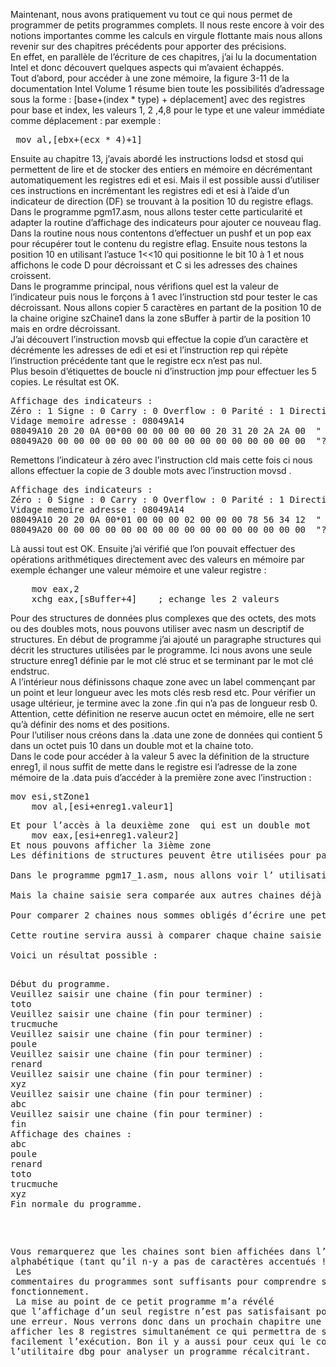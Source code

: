 Maintenant, nous avons pratiquement vu tout ce qui nous permet de programmer de petits programmes complets. Il nous reste encore à voir des notions importantes comme les calculs en virgule flottante mais nous allons revenir sur des chapitres précédents pour apporter des précisions. <br>
En effet, en parallèle de l’écriture de ces chapitres, j’ai lu la documentation Intel et donc découvert quelques aspects qui m’avaient échappés.<br>
Tout d’abord, pour accéder à une zone mémoire, la figure 3-11 de la documentation Intel Volume 1 résume bien toute les possibilités d’adressage sous la forme :
[base+(index * type) + déplacement]  avec  des registres pour base et index, les valeurs 1, 2 ,4,8 pour le type et une valeur immédiate comme déplacement : par exemple :
<pre> mov al,[ebx+(ecx * 4)+1]</pre>
Ensuite au chapitre 13, j’avais abordé les instructions lodsd et stosd  qui permettent de lire et de stocker des entiers en mémoire en décrémentant automatiquement les registres edi et esi. Mais il est possible aussi d’utiliser ces instructions en incrémentant les registres edi et esi à l’aide d’un indicateur de direction (DF) se trouvant à la position 10 du registre eflags.<br>
Dans le programme pgm17.asm, nous allons tester cette particularité et adapter la routine d’affichage des indicateurs pour ajouter ce nouveau flag. <br>
Dans la routine nous nous contentons d’effectuer un pushf et un pop eax pour récupérer tout le contenu du registre eflag. Ensuite nous testons la position 10 en utilisant l’astuce 1<<10 qui positionne le bit 10 à 1 et nous affichons le code D pour décroissant et C si les adresses des chaines croissent.<br>
Dans le programme principal, nous vérifions quel est la valeur de l’indicateur puis nous le forçons à 1 avec l’instruction std pour tester le cas décroissant. Nous allons copier 5 caractères en partant de la position 10 de la chaine origine szChaine1 dans la zone sBuffer à partir de la position 10 mais en ordre décroissant.<br>
 J’ai découvert l’instruction movsb qui effectue la copie d’un caractère et décrémente les adresses de edi et esi et l’instruction rep qui répète l’instruction précédente tant que le registre ecx n’est pas nul.<br>
Plus besoin d’étiquettes de boucle ni d’instruction jmp pour effectuer les 5 copies. Le résultat est OK.<br>
<pre>
Affichage des indicateurs :
Zéro : 1 Signe : 0 Carry : 0 Overflow : 0 Parité : 1 Direction : D
Vidage memoire adresse : 08049A14
08049A10 20 20 0A 00*00 00 00 00 00 00 20 31 20 2A 2A 00  "  ???????? 1 **?"
08049A20 00 00 00 00 00 00 00 00 00 00 00 00 00 00 00 00  "????????????????"
</pre>
Remettons l’indicateur à zéro avec l’instruction cld mais cette fois ci nous allons effectuer la copie de 3 double mots  avec l’instruction movsd .
<pre>
Affichage des indicateurs :
Zéro : 0 Signe : 0 Carry : 0 Overflow : 0 Parité : 1 Direction : C
Vidage memoire adresse : 08049A14
08049A10 20 20 0A 00*01 00 00 00 02 00 00 00 78 56 34 12  "  ??????????xV4?"
08049A20 00 00 00 00 00 00 00 00 00 00 00 00 00 00 00 00  "????????????????"
</pre>
Là aussi tout est OK.
Ensuite j’ai vérifié que l’on pouvait effectuer des opérations arithmétiques directement avec des valeurs en mémoire par exemple échanger une valeur mémoire et une valeur registre :
<pre>
    mov eax,2
    xchg eax,[sBuffer+4]    ; echange les 2 valeurs</pre>

Pour des structures de données plus complexes que des octets, des mots ou des doubles mots, nous pouvons utiliser avec nasm un descriptif de structures. En début de programme j’ai ajouté un paragraphe structures qui décrit les structures utilisées par le programme. Ici nous avons une seule structure enreg1 définie par le mot clé struc et se terminant par le mot clé endstruc. <br>
A l’intérieur nous définissons chaque zone avec un label commençant par un point et leur longueur avec les mots clés resb resd etc. Pour vérifier un usage ultérieur, je termine avec la zone .fin qui n’a pas de longueur resb 0. Attention, cette définition ne reserve aucun octet en mémoire, elle ne sert qu’à définir des noms et des positions. <br>
Pour l’utiliser nous créons dans la .data une zone de données qui contient 5 dans un octet puis 10 dans un double mot et la chaine toto.<br>
Dans le code pour accéder à la valeur 5 avec la définition de la structure enreg1, il nous suffit de mette dans le registre esi l’adresse de la zone mémoire de la .data puis d’accéder à la première zone avec l’instruction :
<pre>
mov esi,stZone1
    mov al,[esi+enreg1.valeur1]
<pre>
Et pour l’accès à la deuxième zone  qui est un double mot 
    mov eax,[esi+enreg1.valeur2]
Et nous pouvons afficher la 3ième zone 
Les définitions de structures peuvent être utilisées pour passer en paramètre plusieurs zones de nature différentes à une routine. 

Dans le programme pgm17_1.asm, nous allons voir l’ utilisation d’ un tableau de chaines de caractères.Le programme est un peu plus complexe que les routines précédentes car nous allons effectuer une boucle de saisie de chains au clavier en utilisant la routine lireClavier. Les chaines saisies sont stockèes dans une zone unique à la queue-leu-leu et chacune séparée par le 0 final. Nous conservons l’adresse du début de chaque chaine dans un pointeur qui sera stocké dans un tableau.<br>
Mais la chaine saisie sera comparée aux autres chaines déjà saisies pour que son pointeur soit inséré au bon endroit dans le tableau. Si la chaine s’avère être plus petite (plus exactement inférieure du point de vue lexical) son pointeur sera inséré avant le pointeur de la chaine lue. Et pour effectuer cette insertion, il faudra déplacer tous les pointeurs suivants d’une position vers le haut du tableau.<br>
Pour comparer 2 chaines nous sommes obligés d’écrire une petite routine qui effectue la comparaison caractère par caractère jusqu’à rencontrer un caractère différent ou le caractère 0 de fin de chaine. C’est le rôle de la routine comparerChaines. <br>
Cette routine servira aussi à comparer chaque chaine saisie avec la chaine « fin » pour arrêter la saisie. Et dans ce cas, le programme effectue une nouvelle boucle pour balayer tous les pointeurs de la table et afficher chaque chaine.<br>
Voici un résultat possible :

<pre>Début du programme.
Veuillez saisir une chaine (fin pour terminer) :
toto
Veuillez saisir une chaine (fin pour terminer) :
trucmuche
Veuillez saisir une chaine (fin pour terminer) :
poule
Veuillez saisir une chaine (fin pour terminer) :
renard
Veuillez saisir une chaine (fin pour terminer) :
xyz
Veuillez saisir une chaine (fin pour terminer) :
abc
Veuillez saisir une chaine (fin pour terminer) :
fin
Affichage des chaines :
abc
poule
renard
toto
trucmuche
xyz
Fin normale du programme.</pre>
Vous remarquerez que les chaines sont bien affichées dans l’ordre alphabétique (tant qu’il n-y a pas de caractères accentués !!).<br>
Les commentaires du programmes sont suffisants pour comprendre son fonctionnement.<br>
La mise au point de ce petit programme m’a révélé que l’affichage d’un seul registre n’est pas satisfaisant pour trouver une erreur. Nous verrons donc dans un prochain chapitre une routine pour afficher les 8 registres simultanément ce qui permettra de suivre plus facilement l’exécution.  Bon il y a aussi pour ceux qui le connaisse l’utilitaire dbg pour analyser un programme récalcitrant. <br>
